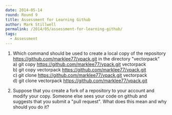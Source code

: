 ```yaml
---
date: 2014-05-14
round: Round 9
title: Assessment for Learning Github
author: Mark Stillwell
permalink: /2014/05/assessment-for-learning-github/
tags:
  - Assessment
---
```

1) Which command should be used to create a local copy of the repository https://github.com/marklee77/vpack.git in the directory "vectorpack"  
a) git copy https://github.com/marklee77/vpack.git vectorpack  
b) git copy vectorpack https://github.com/marklee77/vpack.git  
c) git clone https://github.com/marklee77/vpack.git vectorpack  
d) git clone vectorpack https://github.com/marklee77/vpack.git

2) Suppose that you create a fork of a repository to your account and modify your copy. Someone else sees your code on github and suggests that you submit a "pull request". What does this mean and why should you do it?
